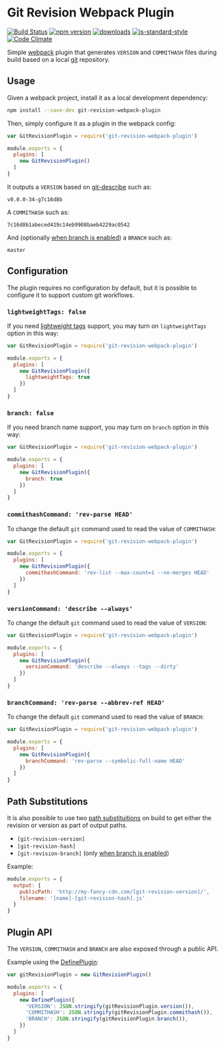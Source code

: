 # Git Revision Webpack Plugin

[![Build Status](https://travis-ci.org/pirelenito/git-revision-webpack-plugin.svg)](https://travis-ci.org/pirelenito/git-revision-webpack-plugin)
[![npm version](https://badge.fury.io/js/git-revision-webpack-plugin.svg)](https://badge.fury.io/js/git-revision-webpack-plugin)
[![downloads](https://img.shields.io/npm/dm/git-revision-webpack-plugin.svg?style=flat-square)](https://www.npmjs.com/package/git-revision-webpack-plugin)
[![js-standard-style](https://img.shields.io/badge/code%20style-standard-brightgreen.svg?style=flat)](https://github.com/feross/standard)
[![Code Climate](https://codeclimate.com/github/pirelenito/git-revision-webpack-plugin/badges/gpa.svg)](https://codeclimate.com/github/pirelenito/git-revision-webpack-plugin)

Simple [webpack](http://webpack.github.io/) plugin that generates `VERSION` and `COMMITHASH` files during build based on a local [git](http://www.git-scm.com/) repository.

## Usage

Given a webpack project, install it as a local development dependency:

```bash
npm install --save-dev git-revision-webpack-plugin
```

Then, simply configure it as a plugin in the webpack config:

```javascript
var GitRevisionPlugin = require('git-revision-webpack-plugin')

module.exports = {
  plugins: [
    new GitRevisionPlugin()
  ]
}
```

It outputs a `VERSION` based on [git-describe](http://www.git-scm.com/docs/git-describe) such as:

```
v0.0.0-34-g7c16d8b
```

A `COMMITHASH` such as:

```
7c16d8b1abeced419c14eb9908baeb4229ac0542
```

And (optionally [when branch is enabled](#branch-false)) a `BRANCH` such as:

```
master
```

## Configuration

The plugin requires no configuration by default, but it is possible to configure it to support custom git workflows.

### `lightweightTags: false`

If you need [lightweight tags](https://git-scm.com/book/en/v2/Git-Basics-Tagging#Lightweight-Tags) support, you may turn on `lightweightTags` option in this way:

```javascript
var GitRevisionPlugin = require('git-revision-webpack-plugin')

module.exports = {
  plugins: [
    new GitRevisionPlugin({
      lightweightTags: true
    })
  ]
}
```

### `branch: false`

If you need branch name support, you may turn on `branch` option in this way:

```javascript
var GitRevisionPlugin = require('git-revision-webpack-plugin')

module.exports = {
  plugins: [
    new GitRevisionPlugin({
      branch: true
    })
  ]
}
```

### `commithashCommand: 'rev-parse HEAD'`

To change the default `git` command used to read the value of `COMMITHASH`:

```javascript
var GitRevisionPlugin = require('git-revision-webpack-plugin')

module.exports = {
  plugins: [
    new GitRevisionPlugin({
      commithashCommand: 'rev-list --max-count=1 --no-merges HEAD'
    })
  ]
}
```

### `versionCommand: 'describe --always'`

To change the default `git` command used to read the value of `VERSION`:

```javascript
var GitRevisionPlugin = require('git-revision-webpack-plugin')

module.exports = {
  plugins: [
    new GitRevisionPlugin({
      versionCommand: 'describe --always --tags --dirty'
    })
  ]
}
```

### `branchCommand: 'rev-parse --abbrev-ref HEAD'`

To change the default `git` command used to read the value of `BRANCH`:

```javascript
var GitRevisionPlugin = require('git-revision-webpack-plugin')

module.exports = {
  plugins: [
    new GitRevisionPlugin({
      branchCommand: 'rev-parse --symbolic-full-name HEAD'
    })
  ]
}
```

## Path Substitutions

It is also possible to use two [path substituitions](http://webpack.github.io/docs/configuration.html#output-filename) on build to get either the revision or version as part of output paths.

- `[git-revision-version]`
- `[git-revision-hash]`
- `[git-revision-branch]` (only [when branch is enabled](#branch-false))

Example:

```javascript
module.exports = {
  output: {
    publicPath: 'http://my-fancy-cdn.com/[git-revision-version]/',
    filename: '[name]-[git-revision-hash].js'
  }
}
```

## Plugin API

The `VERSION`, `COMMITHASH` and `BRANCH` are also exposed through a public API.

Example using the [DefinePlugin](http://webpack.github.io/docs/list-of-plugins.html#defineplugin):

```javascript
var gitRevisionPlugin = new GitRevisionPlugin()

module.exports = {
  plugins: [
    new DefinePlugin({
      'VERSION': JSON.stringify(gitRevisionPlugin.version()),
      'COMMITHASH': JSON.stringify(gitRevisionPlugin.commithash()),
      'BRANCH': JSON.stringify(gitRevisionPlugin.branch()),
    })
  ]
}
```
